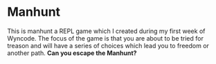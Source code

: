 # **Manhunt**
This is manhunt a REPL game which I created during my first week of Wyncode. The focus of the game is that you are 
about to be tried for treason and will have a series of choices which lead you to freedom or another path. **Can you escape the Manhunt?**

